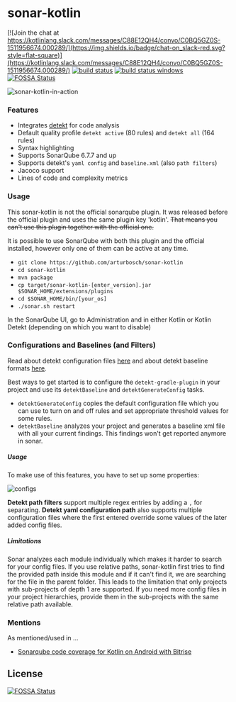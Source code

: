# sonar-kotlin

[![Join the chat at https://kotlinlang.slack.com/messages/C88E12QH4/convo/C0BQ5GZ0S-1511956674.000289/](https://img.shields.io/badge/chat-on_slack-red.svg?style=flat-square)](https://kotlinlang.slack.com/messages/C88E12QH4/convo/C0BQ5GZ0S-1511956674.000289/)
[![build status](https://travis-ci.org/arturbosch/sonar-kotlin.svg?branch=master)](https://travis-ci.org/arturbosch/sonar-kotlin)
[![build status windows](https://ci.appveyor.com/api/projects/status/bn2vto5dnkenxeg5?svg=true
)](https://ci.appveyor.com/project/arturbosch/sonar-kotlin)
[![FOSSA Status](https://app.fossa.io/api/projects/git%2Bgithub.com%2Farturbosch%2Fsonar-kotlin.svg?type=shield)](https://app.fossa.io/projects/git%2Bgithub.com%2Farturbosch%2Fsonar-kotlin?ref=badge_shield)

![sonar-kotlin-in-action](img/sonar-kotlin.png)

### Features

- Integrates [detekt](https://github.com/arturbosch/detekt) for code analysis
- Default quality profile `detekt active` (80 rules) and `detekt all` (164 rules)
- Syntax highlighting
- Supports SonarQube 6.7.7 and up
- Supports detekt's `yaml config` and `baseline.xml` (also `path filters`)
- Jacoco support
- Lines of code and complexity metrics

### Usage

This sonar-kotlin is not the official sonarqube plugin.
It was released before the official plugin and uses the same plugin key 'kotlin'.
~~That means you can't use this plugin together with the official one.~~

It is possible to use SonarQube with both this plugin and the official installed, however only one of them can be active at any time.

- `git clone https://github.com/arturbosch/sonar-kotlin`
- `cd sonar-kotlin`
- `mvn package`
- `cp target/sonar-kotlin-[enter_version].jar $SONAR_HOME/extensions/plugins`
- `cd $SONAR_HOME/bin/[your_os]`
- `./sonar.sh restart`

In the SonarQube UI, go to Administration and in either Kotlin or Kotlin Detekt (depending on which you want to disable) 

### Configurations and Baselines (and Filters)

Read about detekt configuration files [here](https://arturbosch.github.io/detekt/configurations.html)
and about detekt baseline formats [here](https://arturbosch.github.io/detekt/baseline.html).

Best ways to get started is to configure the `detekt-gradle-plugin` in your project and use its `detektBaseline` and 
`detektGenerateConfig` tasks.
- `detektGenerateConfig` copies the default configuration file which you can use to turn on and off rules and set 
appropriate threshold values for some rules.
- `detektBaseline` analyzes your project and generates a baseline xml file with all your current findings. This 
findings won't get reported anymore in sonar.

##### Usage

To make use of this features, you have to set up some properties:

![configs](img/config.png)


__Detekt path filters__ support multiple regex entries by adding a `,` for separating.
__Detekt yaml configuration path__ also supports multiple configuration files where the first entered override some 
values of the later added config files.

##### Limitations

Sonar analyzes each module individually which makes it harder to search for your config files.
If you use relative paths, sonar-kotlin first tries to find the provided path inside this module and if it can't find
 it, we are searching for the file in the parent folder. This leads to the limitation that only projects with 
 sub-projects of depth 1 are supported. If you need more config files in your project hierarchies, provide them in 
 the sub-projects with the same relative path available.

### Mentions

As mentioned/used in ...

- [Sonarqube code coverage for Kotlin on Android with Bitrise](https://android.jlelse.eu/sonarqube-code-coverage-for-kotlin-on-android-with-bitrise-71b2fee0b797)


## License
[![FOSSA Status](https://app.fossa.io/api/projects/git%2Bgithub.com%2Farturbosch%2Fsonar-kotlin.svg?type=large)](https://app.fossa.io/projects/git%2Bgithub.com%2Farturbosch%2Fsonar-kotlin?ref=badge_large)
